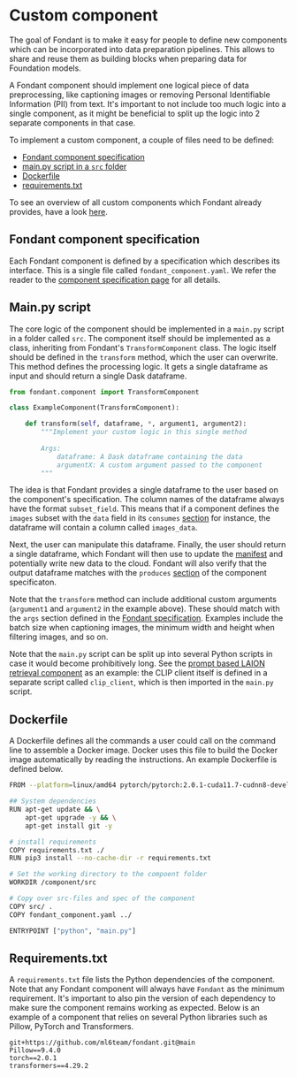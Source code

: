 # Custom component

The goal of Fondant is to make it easy for people to define new components which can be incorporated into data preparation pipelines. This allows to share and reuse them as building blocks when preparing data for Foundation models.

A Fondant component should implement one logical piece of data preprocessing, like captioning images or removing Personal Identifiable Information (PII) from text. It's important to not include too much logic into a single component, as it might be beneficial to split up the logic into 2 separate components in that case.

To implement a custom component, a couple of files need to be defined:

- [Fondant component specification](#fondant-component-specification)
- [main.py script in a `src` folder](#mainpy-script)
- [Dockerfile](#dockerfile)
- [requirements.txt](#requirementstxt)

To see an overview of all custom components which Fondant already provides, have a look [here](https://github.com/ml6team/fondant/tree/main/components).

## Fondant component specification

Each Fondant component is defined by a specification which describes its interface. This is a single file called `fondant_component.yaml`. We refer the reader to the [component specification page](component_spec) for all details.

## Main.py script

The core logic of the component should be implemented in a `main.py` script in a folder called `src`. The component itself should be implemented as a class, inheriting from Fondant's `TransformComponent` class. The logic itself should be defined in the `transform` method, which the user can overwrite. This method defines the processing logic. It gets a single dataframe as input and should return a single Dask dataframe.

```python
from fondant.component import TransformComponent

class ExampleComponent(TransformComponent):

    def transform(self, dataframe, *, argument1, argument2):
        """Implement your custom logic in this single method
        
        Args:
            dataframe: A Dask dataframe containing the data
            argumentX: A custom argument passed to the component
        """
```

The idea is that Fondant provides a single dataframe to the user based on the component's specification. The column names of the dataframe always have the format `subset_field`. This means that if a component defines the `images` subset with the `data` field in its `consumes` [section](component_spec) for instance, the dataframe will contain a column called `images_data`.

Next, the user can manipulate this dataframe. Finally, the user should return a single dataframe, which Fondant will then use to update the [manifest](manifest) and potentially write new data to the cloud. Fondant will also verify that the output dataframe matches with the `produces` [section](component_spec) of the component specificaton.

Note that the `transform` method can include additional custom arguments (`argument1` and `argument2` in the example above). These should match with the `args` section defined in the [Fondant specification](component_spec). Examples include the batch size when captioning images, the minimum width and height when filtering images, and so on.

Note that the `main.py` script can be split up into several Python scripts in case it would become prohibitively long. See the [prompt based LAION retrieval component](https://github.com/ml6team/fondant/tree/main/components/prompt_based_laion_retrieval/src) as an example: the CLIP client itself is defined in a separate script called `clip_client`, which is then imported in the `main.py` script.

## Dockerfile

A Dockerfile defines all the commands a user could call on the command line to assemble a Docker image. Docker uses this file to build the Docker image automatically by reading the instructions. An example Dockerfile is defined below.

```bash
FROM --platform=linux/amd64 pytorch/pytorch:2.0.1-cuda11.7-cudnn8-devel

## System dependencies
RUN apt-get update && \
    apt-get upgrade -y && \
    apt-get install git -y

# install requirements
COPY requirements.txt ./
RUN pip3 install --no-cache-dir -r requirements.txt

# Set the working directory to the compoent folder
WORKDIR /component/src

# Copy over src-files and spec of the component
COPY src/ .
COPY fondant_component.yaml ../

ENTRYPOINT ["python", "main.py"]
```

## Requirements.txt

A `requirements.txt` file lists the Python dependencies of the component. Note that any Fondant component will always have `Fondant` as the minimum requirement. It's important to also pin the version of each dependency to make sure the component remains working as expected. Below is an example of a component that relies on several Python libraries such as Pillow, PyTorch and Transformers.

```
git+https://github.com/ml6team/fondant.git@main
Pillow==9.4.0
torch==2.0.1
transformers==4.29.2
```